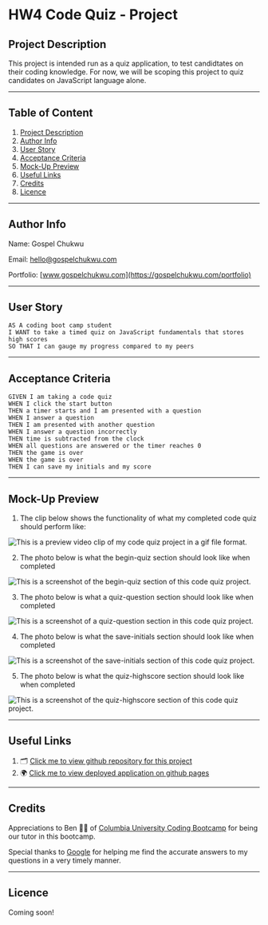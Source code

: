 # HW4 Code Quiz - Project

## Project Description

This project is intended run as a quiz application, to test candidtates on their coding knowledge. For now, we will be scoping this project to quiz candidates on JavaScript language alone.

---

## Table of Content

1. [Project Description](https://github.com/Brondchux/hw4-code-quiz#project-description)
2. [Author Info](https://github.com/Brondchux/hw4-code-quiz#author-info)
3. [User Story](https://github.com/Brondchux/hw4-code-quiz#user-story)
4. [Acceptance Criteria](https://github.com/Brondchux/hw4-code-quiz#acceptance-criteria)
5. [Mock-Up Preview](https://github.com/Brondchux/hw4-code-quiz#mock-up-preview)
6. [Useful Links](https://github.com/Brondchux/hw4-code-quiz#useful-links)
7. [Credits](https://github.com/Brondchux/hw4-code-quiz#credits)
8. [Licence](https://github.com/Brondchux/hw4-code-quiz#licence)

---

## Author Info

Name: Gospel Chukwu

Email: hello@gospelchukwu.com

Portfolio: [www.gospelchukwu.com](https://gospelchukwu.com/portfolio)

---

## User Story

```
AS A coding boot camp student
I WANT to take a timed quiz on JavaScript fundamentals that stores high scores
SO THAT I can gauge my progress compared to my peers
```

---

## Acceptance Criteria

```
GIVEN I am taking a code quiz
WHEN I click the start button
THEN a timer starts and I am presented with a question
WHEN I answer a question
THEN I am presented with another question
WHEN I answer a question incorrectly
THEN time is subtracted from the clock
WHEN all questions are answered or the timer reaches 0
THEN the game is over
WHEN the game is over
THEN I can save my initials and my score
```

---

## Mock-Up Preview

1. The clip below shows the functionality of what my completed code quiz should perform like:

![This is a preview video clip of my code quiz project in a gif file format.](./assets/images/code-quiz-demo.gif)

2. The photo below is what the begin-quiz section should look like when completed

![This is a screenshot of the begin-quiz section of this code quiz project.](./assets/images/code-quiz-begin.png)

3. The photo below is what a quiz-question section should look like when completed

![This is a screenshot of a quiz-question section in this code quiz project.](./assets/images/code-quiz-question.png)

4. The photo below is what the save-initials section should look like when completed

![This is a screenshot of the save-initials section of this code quiz project.](./assets/images/code-quiz-save.png)

5. The photo below is what the quiz-highscore section should look like when completed

![This is a screenshot of the quiz-highscore section of this code quiz project.](./assets/images/code-quiz-highscores.png)

---

## Useful Links

1. 🗂 [Click me to view github repository for this project](https://github.com/Brondchux/hw4-code-quiz)
2. 🌍 [Click me to view deployed application on github pages](https://brondchux.github.io/hw4-code-quiz/)

---

## Credits

Appreciations to Ben 🙌🏾 of [Columbia University Coding Bootcamp](https://bootcamp.cvn.columbia.edu/coding/landing-ftpt/?s=Google-Brand&msg_cv_scta=4&msg_cv_stbn=1&msg_cv_fcta=1&dki=Learn%20Coding&pkw=%2Bcolumbia%20%2Bcoding%20%2Bbootcamp&pcrid=471112563836&pmt=b&utm_source=google&utm_medium=cpc&utm_campaign=GGL%7CCOLUMBIA-UNIVERSITY%7CSEM%7CCODING%7C-%7COFL%7CTIER-1%7CALL%7CBRD%7CBMM%7CCore%7CBootcamp&utm_term=%2Bcolumbia%20%2Bcoding%20%2Bbootcamp&s=google&k=%2Bcolumbia%20%2Bcoding%20%2Bbootcamp&utm_adgroupid=111600049635&utm_locationphysicalms=9067609&utm_matchtype=b&utm_network=g&utm_device=c&utm_content=471112563836&utm_placement=&gclid=CjwKCAjwlrqHBhByEiwAnLmYUA8CIItksRJF6IT6XMX8WOOJBO-jtCRkzXZhI2gvsZrFEpYdRXy54RoC6jQQAvD_BwE&gclsrc=aw.ds) for being our tutor in this bootcamp.

Special thanks to [Google](https://www.google.com) for helping me find the accurate answers to my questions in a very timely manner.

---

## Licence

Coming soon!
